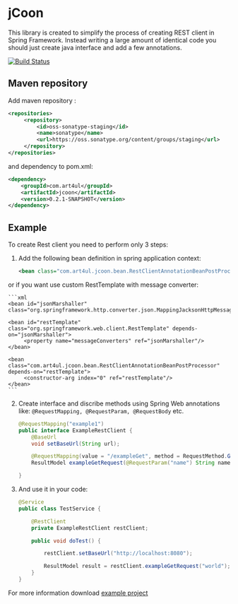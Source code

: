 jCoon
=====
This library is created to simplify the process of creating REST client in Spring Framework. Instead writing a large amount of identical code you should just create java interface and add a few annotations.

[![Build Status](https://travis-ci.org/art4ul/jcoon.svg?branch=master)](https://travis-ci.org/art4ul/jcoon)


Maven repository
-------
Add maven repository :
```xml
<repositories>
     <repository>
         <id>oss-sonatype-staging</id>
         <name>sonatype</name>
         <url>https://oss.sonatype.org/content/groups/staging</url>
     </repository>
</repositories>
```
and dependency to pom.xml:
```xml
<dependency>
    <groupId>com.art4ul</groupId>
    <artifactId>jcoon</artifactId>
    <version>0.2.1-SNAPSHOT</version>
</dependency>
```

Example
-------
To create Rest client you need to perform only 3 steps:

1. Add the following bean definition in spring application context:

    ```xml
    <bean class="com.art4ul.jcoon.bean.RestClientAnnotationBeanPostProcessor"/>
    ```

  or if you want use custom RestTemplate with message converter:

    ```xml
    <bean id="jsonMarshaller" class="org.springframework.http.converter.json.MappingJacksonHttpMessageConverter"/>

    <bean id="restTemplate" class="org.springframework.web.client.RestTemplate" depends-on="jsonMarshaller">
         <property name="messageConverters" ref="jsonMarshaller"/>
    </bean>

    <bean class="com.art4ul.jcoon.bean.RestClientAnnotationBeanPostProcessor" depends-on="restTemplate">
         <constructor-arg index="0" ref="restTemplate"/>
    </bean>
    ```

2. Create interface and discribe methods using Spring Web annotations like: ``` @RequestMapping, @RequestParam, @RequestBody ``` etc.

    ``` java
    @RequestMapping("example1")
    public interface ExampleRestClient {
        @BaseUrl
        void setBaseUrl(String url);

        @RequestMapping(value = "/exampleGet", method = RequestMethod.GET)
        ResultModel exampleGetRequest(@RequestParam("name") String name);

    }
    ```

3. And use it in your code:

    ``` java
    @Service
    public class TestService {

        @RestClient
        private ExampleRestClient restClient;

        public void doTest() {

            restClient.setBaseUrl("http://localhost:8080");

            ResultModel result = restClient.exampleGetRequest("world");
        }
    }
    ```

For more information download [example project](https://github.com/art4ul/jcoon-example)
